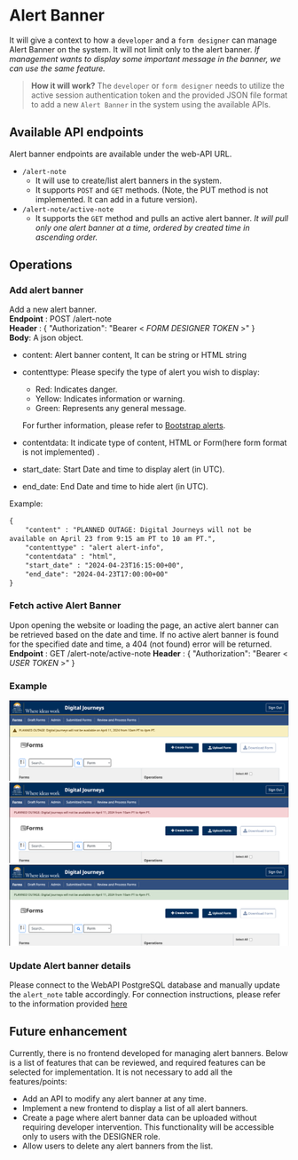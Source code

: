 # Alert Banner
It will give a context to how a `developer` and a `form designer` can manage Alert Banner on the system. It will not limit only to the alert banner. *If management wants to display some important message in the banner, we can use the same feature.*

>**How it will work?**
The `developer` or `form designer` needs to utilize the active session authentication token and the provided JSON file format to add a new `Alert Banner` in the system using the available APIs.


## Available API endpoints
Alert banner endpoints are available under the web-API URL.
- `/alert-note`
	- It will use to create/list alert banners in the system.
	- It supports `POST` and `GET` methods. (Note, the PUT method is not implemented. It can add in a future version).
- `/alert-note/active-note`
	- It supports the `GET` method and pulls an active alert banner.
	*It will pull only one alert banner at a time, ordered by created time in ascending order.*


## Operations
### Add alert banner
Add a new alert banner.  
**Endpoint** : POST /alert-note  
**Header** : { "Authorization": "Bearer < *FORM DESIGNER TOKEN* >" }  
**Body**: A json object.
- content: Alert banner content, It can be string or HTML string
- contenttype: Please specify the type of alert you wish to display:
	- Red: Indicates danger.
	- Yellow: Indicates information or warning.
	- Green: Represents any general message.
	
	For further information, please refer to [Bootstrap alerts]((https://getbootstrap.com/docs/4.0/components/alerts/)).
- contentdata: It indicate type of content, HTML or Form(here form format is not implemented) .
- start_date: Start Date and time to display alert (in UTC).
- end_date: End Date and time to hide alert (in UTC).

Example:
```
{
    "content" : "PLANNED OUTAGE: Digital Journeys will not be available on April 23 from 9:15 am PT to 10 am PT.",
    "contenttype" : "alert alert-info",
    "contentdata" : "html",
    "start_date" : "2024-04-23T16:15:00+00",
    "end_date": "2024-04-23T17:00:00+00"
}
```

### Fetch active **Alert Banner**
Upon opening the website or loading the page, an active alert banner can be retrieved based on the date and time. If no active alert banner is found for the specified date and time, a 404 (not found) error will be returned.  
**Endpoint** : GET /alert-note/active-note 
**Header** : { "Authorization": "Bearer < *USER TOKEN* >" }  

### Example

![](alert-info.png)
![](alert-danger.png)
![](alert-success.png)

### Update Alert banner details
Please connect to the WebAPI PostgreSQL database and manually update the `alert_note` table accordingly. For connection instructions, please refer to the information provided [here](../cleanup-environment.md)


## Future enhancement
Currently, there is no frontend developed for managing alert banners. Below is a list of features that can be reviewed, and required features can be selected for implementation. It is not necessary to add all the features/points:
- Add an API to modify any alert banner at any time.
- Implement a new frontend to display a list of all alert banners.
- Create a page where alert banner data can be uploaded without requiring developer intervention. This functionality will be accessible only to users with the DESIGNER role.
- Allow users to delete any alert banners from the list.

